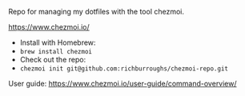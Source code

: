 Repo for managing my dotfiles with the tool chezmoi.

https://www.chezmoi.io/

- Install with Homebrew:
- `brew install chezmoi`
- Check out the repo:
- `chezmoi init git@github.com:richburroughs/chezmoi-repo.git`

User guide: https://www.chezmoi.io/user-guide/command-overview/
